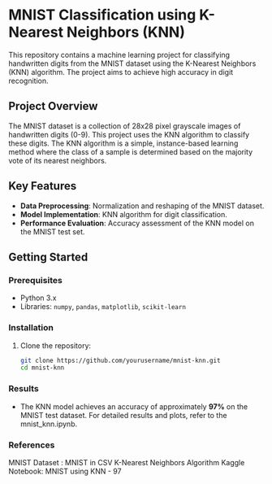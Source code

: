 # MNIST Classification using K-Nearest Neighbors (KNN)

This repository contains a machine learning project for classifying handwritten digits from the MNIST dataset using the K-Nearest Neighbors (KNN) algorithm. The project aims to achieve high accuracy in digit recognition.

## Project Overview

The MNIST dataset is a collection of 28x28 pixel grayscale images of handwritten digits (0-9). This project uses the KNN algorithm to classify these digits. The KNN algorithm is a simple, instance-based learning method where the class of a sample is determined based on the majority vote of its nearest neighbors.

## Key Features

- **Data Preprocessing**: Normalization and reshaping of the MNIST dataset.
- **Model Implementation**: KNN algorithm for digit classification.
- **Performance Evaluation**: Accuracy assessment of the KNN model on the MNIST test set.

## Getting Started

### Prerequisites

- Python 3.x
- Libraries: `numpy`, `pandas`, `matplotlib`, `scikit-learn`

### Installation

1. Clone the repository:
   ```bash
   git clone https://github.com/yourusername/mnist-knn.git
   cd mnist-knn

### Results
- The KNN model achieves an accuracy of approximately **97%** on the MNIST test dataset. For detailed results and plots, refer to the mnist_knn.ipynb.

### References
MNIST Dataset : MNIST in CSV 
K-Nearest Neighbors Algorithm
Kaggle Notebook: MNIST using KNN - 97
